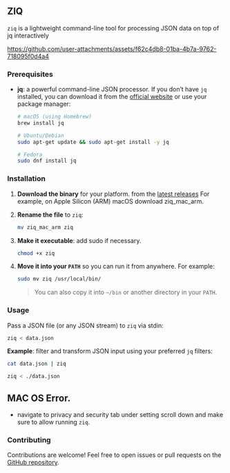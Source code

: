 ## ZIQ

`ziq` is a lightweight command-line tool for processing JSON data on top of jq interactively


https://github.com/user-attachments/assets/f62c4db8-01ba-4b7a-9762-718095f0d4a4


### Prerequisites




* **jq**: a powerful command-line JSON processor. If you don’t have `jq` installed, you can download it from the [official website](https://stedolan.github.io/jq/download/) or use your package manager:

  ```bash
  # macOS (using Homebrew)
  brew install jq

  # Ubuntu/Debian
  sudo apt-get update && sudo apt-get install -y jq

  # Fedora
  sudo dnf install jq
  ```

### Installation

1. **Download the binary** for your platform. from the [latest releases](https://github.com/abelkm99/ziq/releases) For example, on Apple Silicon (ARM) macOS download ziq_mac_arm.

2. **Rename the file** to `ziq`:

   ```bash
   mv ziq_mac_arm ziq
   ```

3. **Make it executable**: add sudo if necessary.

   ```bash
   chmod +x ziq
   ```

4. **Move it into your `PATH`** so you can run it from anywhere. For example:

   ```bash
   sudo mv ziq /usr/local/bin/
   ```

   > You can also copy it into `~/bin` or another directory in your `PATH`.

### Usage

Pass a JSON file (or any JSON stream) to `ziq` via stdin:

```bash
ziq < data.json
```

**Example**: filter and transform JSON input using your preferred `jq` filters:

```bash
cat data.json | ziq
```

```bash
ziq < ./data.json
```

## MAC OS Error.
- navigate to privacy and security tab under setting scroll down and make sure to allow running `ziq`.



### Contributing

Contributions are welcome! Feel free to open issues or pull requests on the [GitHub repository](https://github.com/abelkm99/ziq).
